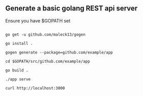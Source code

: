 
## Generate a basic golang REST api server

Ensure you have $GOPATH set

```

go get -u github.com/maleck13/gogen

go install .

gogen generate --package=github.com/example/app

cd $GOPATH/src/github.com/example/app

go build .

./app serve

curl http://localhost:3000

```